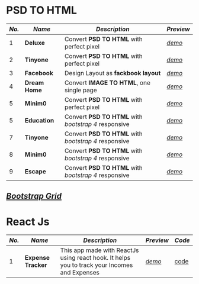 # PSD TO HTML

|*No.*|*Name*|*Description*|*Preview*|
|---|---|---|---|
|1|**Deluxe**|Convert **PSD TO HTML** with perfect pixel|[*demo*](https://mdmostafa15.github.io/deluxe/)|
|2|**Tinyone**|Convert **PSD TO HTML** with perfect pixel|[*demo*](https://mdmostafa15.github.io/tinyone/)|
|3|**Facebook**|Design Layout as **fackbook layout**|[*demo*](https://mdmostafa15.github.io/facebook/)|
|4|**Dream Home**|Convert **IMAGE TO HTML**, one single page|[*demo*](https://mdmostafa15.github.io/facebook/)|
|5|**Minim0**|Convert **PSD TO HTML** with perfect pixel|[*demo*](https://mdmostafa15.github.io/minim0/)|
|5|**Education**|Convert **PSD TO HTML** with *bootstrap 4* responsive|[*demo*](https://mdmostafa15.github.io/edu-psd-to-bootstrap/)|
|7|**Tinyone**|Convert **PSD TO HTML** with *bootstrap 4* responsive|[*demo*](https://mdmostafa15.github.io/tinyone-psd-to-bootstrap/)|
|8|**Minim0**|Convert **PSD TO HTML** with *bootstrap 4* responsive|[*demo*](https://mdmostafa15.github.io/minim0-psd-to-bootstrap/)|
|9|**Escape**|Convert **PSD TO HTML** with *bootstrap 4* responsive|[*demo*](https://mdmostafa15.github.io/escape-psd-to-bootstrap/)|

## [***Bootstrap Grid***](https://mdmostafa15.github.io/bootstrap-grid/)

# React Js

|*No.*|*Name*|*Description*|*Preview*|*Code*|
|---|---|---|---|---|
|1|**Expense Tracker**|This app made with ReactJs using react hook. It helps you to track your Incomes and Expenses|[*demo*](https://mdmostafa15.github.io/expense-track/)|[code](https://github.com/mdmostafa15/expense-track)|

